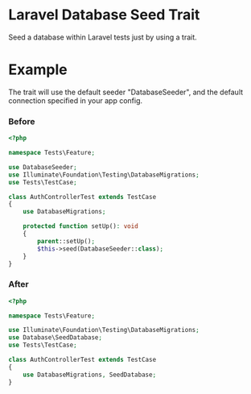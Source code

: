 # Laravel Database Seed Trait
Seed a database within Laravel tests just by using a trait.

# Example
The trait will use the default seeder "DatabaseSeeder", and the default connection specified in your app config.

### Before
```php
<?php

namespace Tests\Feature;

use DatabaseSeeder;
use Illuminate\Foundation\Testing\DatabaseMigrations;
use Tests\TestCase;

class AuthControllerTest extends TestCase
{
    use DatabaseMigrations;

    protected function setUp(): void
    {
        parent::setUp();
        $this->seed(DatabaseSeeder::class);
    }
}
```

### After
```php
<?php

namespace Tests\Feature;

use Illuminate\Foundation\Testing\DatabaseMigrations;
use Database\SeedDatabase;
use Tests\TestCase;

class AuthControllerTest extends TestCase
{
    use DatabaseMigrations, SeedDatabase;
}
```